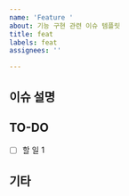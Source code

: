 ```yaml
---
name: 'Feature '
about: 기능 구현 관련 이슈 템플릿
title: feat
labels: feat
assignees: ''

---
```


## 이슈 설명
<!-- 이슈에 관한 설명 -->

## TO-DO
- [ ] 할 일 1

## 기타
<!-- 🎻 -->
